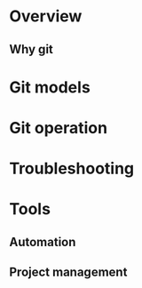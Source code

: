 # Overview
## Why git 
# Git models
# Git operation
# Troubleshooting
# Tools
## Automation
## Project management